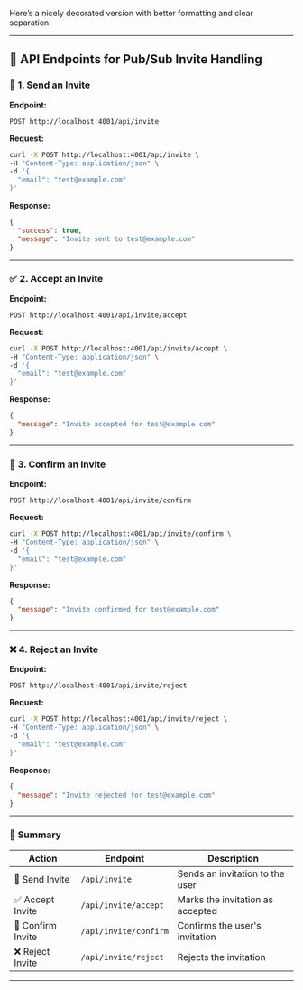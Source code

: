 Here’s a nicely decorated version with better formatting and clear separation:

---

## 🎯 **API Endpoints for Pub/Sub Invite Handling**

### 🚀 **1. Send an Invite**  
**Endpoint:**  
```http
POST http://localhost:4001/api/invite
```

**Request:**
```bash
curl -X POST http://localhost:4001/api/invite \
-H "Content-Type: application/json" \
-d '{
  "email": "test@example.com"
}'
```

**Response:**
```json
{
  "success": true,
  "message": "Invite sent to test@example.com"
}
```

---

### ✅ **2. Accept an Invite**  
**Endpoint:**  
```http
POST http://localhost:4001/api/invite/accept
```

**Request:**
```bash
curl -X POST http://localhost:4001/api/invite/accept \
-H "Content-Type: application/json" \
-d '{
  "email": "test@example.com"
}'
```

**Response:**
```json
{
  "message": "Invite accepted for test@example.com"
}
```

---

### 📩 **3. Confirm an Invite**  
**Endpoint:**  
```http
POST http://localhost:4001/api/invite/confirm
```

**Request:**
```bash
curl -X POST http://localhost:4001/api/invite/confirm \
-H "Content-Type: application/json" \
-d '{
  "email": "test@example.com"
}'
```

**Response:**
```json
{
  "message": "Invite confirmed for test@example.com"
}
```

---

### ❌ **4. Reject an Invite**  
**Endpoint:**  
```http
POST http://localhost:4001/api/invite/reject
```

**Request:**
```bash
curl -X POST http://localhost:4001/api/invite/reject \
-H "Content-Type: application/json" \
-d '{
  "email": "test@example.com"
}'
```

**Response:**
```json
{
  "message": "Invite rejected for test@example.com"
}
```

---

### 🌟 **Summary**  
| Action | Endpoint | Description |
|--------|----------|-------------|
| 📨 Send Invite | `/api/invite` | Sends an invitation to the user |
| ✅ Accept Invite | `/api/invite/accept` | Marks the invitation as accepted |
| 📩 Confirm Invite | `/api/invite/confirm` | Confirms the user's invitation |
| ❌ Reject Invite | `/api/invite/reject` | Rejects the invitation |

---




